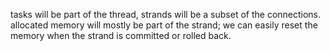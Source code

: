 tasks will be part of the thread,
strands will be a subset of the connections.
allocated memory will mostly be part of the strand; we can easily reset the memory when the strand is committed or rolled back.

